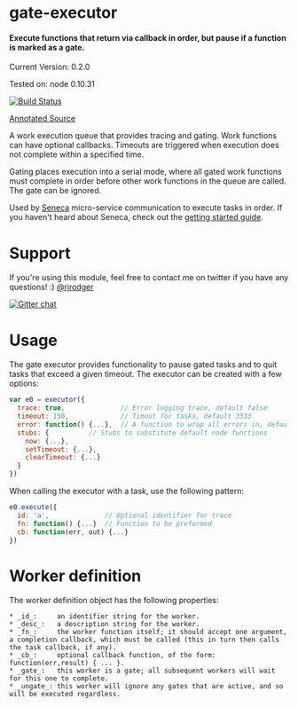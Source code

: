 # gate-executor

#### Execute functions that return via callback in order, but pause if a function is marked as a gate.

Current Version: 0.2.0

Tested on: node 0.10.31

[![Build Status](https://travis-ci.org/rjrodger/gate-executor.png?branch=master)](https://travis-ci.org/rjrodger/gate-executor)

[Annotated Source](http://rjrodger.github.io/gate-executor/doc/gate-executor.html)

A work execution queue that provides tracing and gating. Work
functions can have optional callbacks. Timeouts are triggered when
execution does not complete within a specified time.

Gating places execution into a serial mode, where all gated work
functions must complete in order before other work functions in the
queue are called. The gate can be ignored.

Used by [Seneca](http://senecajs.org/) micro-service communication to
execute tasks in order. If you haven't heard about Seneca, check out
the [getting started guide](http://senecajs.org/getting-started.html).


# Support

If you're using this module, feel free to contact me on twitter if you
have any questions! :) [@rjrodger](http://twitter.com/rjrodger)

[![Gitter chat](https://badges.gitter.im/rjrodger/gate-executor.png)](https://gitter.im/rjrodger/gate-executor)


# Usage

The gate executor provides functionality to pause gated tasks and to
quit tasks that exceed a given timeout. The executor can be created
with a few options:

```JavaScript
var e0 = executor({
  trace: true,              // Error logging trace, default false
  timeout: 150,             // Timout for tasks, default 3333
  error: function() {...},  // A function to wrap all errors in, default noop
  stubs: {		    // Stubs to substitute default node functions
    now: {...},
    setTimeout: {...},
    clearTimeout: {...}
  }
})
```

When calling the executor with a task, use the following pattern:
```JavaScript
e0.execute({
  id: 'a',              // Optional identifier for trace
  fn: function() {...}  // Function to be preformed
  cb: function(err, out) {...}
})
```

# Worker definition

The worker definition object has the following properties:

    * _id_:     an identifier string for the worker.
    * _desc_:   a description string for the worker.
    * _fn_:     the worker function itself; it should accept one argument, a completion callback, which must be called (this in turn then calls the task callback, if any).
    * _cb_:     optional callback function, of the form: function(err,result) { ... }.
    * _gate_:   this worker is a gate; all subsequent workers will wait for this one to complete.
    * _ungate_: this worker will ignore any gates that are active, and so will be executed regardless.


